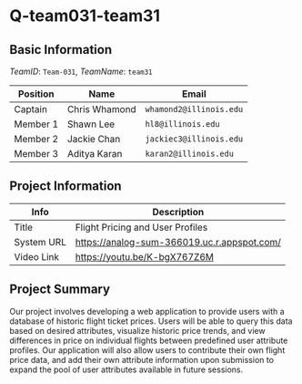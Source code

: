 # Q-team031-team31

## Basic Information

_TeamID_: `Team-031`, _TeamName_: `team31`

| Position | Name          | Email                   |
| -------- | ------------- | ----------------------- |
| Captain  | Chris Whamond | `whamond2@illinois.edu` |
| Member 1 | Shawn Lee     | `hl8@illinois.edu`      |
| Member 2 | Jackie Chan   | `jackiec3@illinois.edu` |
| Member 3 | Aditya Karan  | `karan2@illinois.edu`   |

## Project Information

| Info       | Description                                                   |
| ---------- | ------------------------------------------------------------- |
| Title      | Flight Pricing and User Profiles                              |
| System URL | https://analog-sum-366019.uc.r.appspot.com/                   |
| Video Link | https://youtu.be/K-bgX767Z6M                                  |

## Project Summary

Our project involves developing a web application to provide users with a database of historic flight ticket prices. Users will be able to query this data based on desired attributes, visualize historic price trends, and view differences in price on individual flights between predefined user attribute profiles. Our application will also allow users to contribute their own flight price data, and add their own attribute information upon submission to expand the pool of user attributes available in future sessions.
